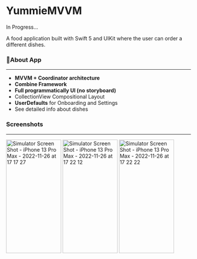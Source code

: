 # YummieMVVM

In Progress...

A food application built with Swift 5 and UIKit where the user can order a different dishes.

 <h3>📱About App</h3> 
 
 ---
 - **MVVM + Coordinator architecture**
 - **Combine Framework** 
 - **Full programmatically UI (no storyboard)**
 - CollectionView Compositional Layout
 - **UserDefaults** for Onboarding and Settings
 - See detailed info about dishes
 
 
  <h3>Screenshots</h3> 
  
  ---
  <p>   
  
<img width="150" height="310" alt="Simulator Screen Shot - iPhone 13 Pro Max - 2022-11-26 at 17 17 27" src="https://user-images.githubusercontent.com/104596263/204096447-505ac102-7246-49cd-a838-450f1aee5142.png">
<img width="150" height="310" alt="Simulator Screen Shot - iPhone 13 Pro Max - 2022-11-26 at 17 22 12" src="https://user-images.githubusercontent.com/104596263/204096630-639bd8b8-15fe-4124-aa3f-1fb751c465d5.png">
<img width="150" height="310" alt="Simulator Screen Shot - iPhone 13 Pro Max - 2022-11-26 at 17 22 22" src="https://user-images.githubusercontent.com/104596263/204096680-a3efe84f-de72-452e-b47a-302545eb0bae.png">


<p>
